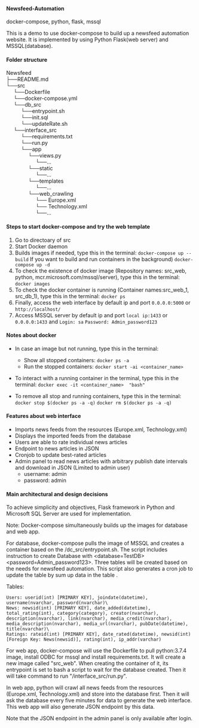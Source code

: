 #### Newsfeed-Automation
docker-compose, python, flask, mssql

This is a demo to use docker-compose to build up a newsfeed automation website. It is implemented by using Python Flask(web server) and MSSQL(database).

#### Folder structure 

Newsfeed<br/>
├──README.md<br/>
└──src<br/>
&nbsp;&nbsp;&nbsp;&nbsp;&nbsp;└──Dockerfile<br/>
&nbsp;&nbsp;&nbsp;&nbsp;&nbsp;└──docker-compose.yml<br/>
&nbsp;&nbsp;&nbsp;&nbsp;&nbsp;└──db_src<br/>
&nbsp;&nbsp;&nbsp;&nbsp;&nbsp;&nbsp;&nbsp;&nbsp;&nbsp;&nbsp;└──entrypoint.sh<br/>
&nbsp;&nbsp;&nbsp;&nbsp;&nbsp;&nbsp;&nbsp;&nbsp;&nbsp;&nbsp;└──init.sql<br/>
&nbsp;&nbsp;&nbsp;&nbsp;&nbsp;&nbsp;&nbsp;&nbsp;&nbsp;&nbsp;└──updateRate.sh<br/>
&nbsp;&nbsp;&nbsp;&nbsp;&nbsp;└──interface_src<br/>
&nbsp;&nbsp;&nbsp;&nbsp;&nbsp;&nbsp;&nbsp;&nbsp;&nbsp;&nbsp;└──requirements.txt<br/>
&nbsp;&nbsp;&nbsp;&nbsp;&nbsp;&nbsp;&nbsp;&nbsp;&nbsp;&nbsp;└──run.py<br/>
&nbsp;&nbsp;&nbsp;&nbsp;&nbsp;&nbsp;&nbsp;&nbsp;&nbsp;&nbsp;└──app<br/>
&nbsp;&nbsp;&nbsp;&nbsp;&nbsp;&nbsp;&nbsp;&nbsp;&nbsp;&nbsp;&nbsp;&nbsp;&nbsp;&nbsp;&nbsp;└──views.py<br/>
&nbsp;&nbsp;&nbsp;&nbsp;&nbsp;&nbsp;&nbsp;&nbsp;&nbsp;&nbsp;&nbsp;&nbsp;&nbsp;&nbsp;&nbsp;&nbsp;&nbsp;&nbsp;&nbsp;&nbsp;└──...<br/>
&nbsp;&nbsp;&nbsp;&nbsp;&nbsp;&nbsp;&nbsp;&nbsp;&nbsp;&nbsp;&nbsp;&nbsp;&nbsp;&nbsp;&nbsp;└──static<br/>
&nbsp;&nbsp;&nbsp;&nbsp;&nbsp;&nbsp;&nbsp;&nbsp;&nbsp;&nbsp;&nbsp;&nbsp;&nbsp;&nbsp;&nbsp;&nbsp;&nbsp;&nbsp;&nbsp;&nbsp;└──...<br/>
&nbsp;&nbsp;&nbsp;&nbsp;&nbsp;&nbsp;&nbsp;&nbsp;&nbsp;&nbsp;&nbsp;&nbsp;&nbsp;&nbsp;&nbsp;└──templates<br/>
&nbsp;&nbsp;&nbsp;&nbsp;&nbsp;&nbsp;&nbsp;&nbsp;&nbsp;&nbsp;&nbsp;&nbsp;&nbsp;&nbsp;&nbsp;&nbsp;&nbsp;&nbsp;&nbsp;&nbsp;└──...<br/>
&nbsp;&nbsp;&nbsp;&nbsp;&nbsp;&nbsp;&nbsp;&nbsp;&nbsp;&nbsp;&nbsp;&nbsp;&nbsp;&nbsp;&nbsp;└──web_crawling<br/>
&nbsp;&nbsp;&nbsp;&nbsp;&nbsp;&nbsp;&nbsp;&nbsp;&nbsp;&nbsp;&nbsp;&nbsp;&nbsp;&nbsp;&nbsp;&nbsp;&nbsp;&nbsp;&nbsp;&nbsp;└── Europe.xml<br/>
&nbsp;&nbsp;&nbsp;&nbsp;&nbsp;&nbsp;&nbsp;&nbsp;&nbsp;&nbsp;&nbsp;&nbsp;&nbsp;&nbsp;&nbsp;&nbsp;&nbsp;&nbsp;&nbsp;&nbsp;└── Technology.xml<br/>
 &nbsp;&nbsp;&nbsp;&nbsp;&nbsp;&nbsp;&nbsp;&nbsp;&nbsp;&nbsp;&nbsp;&nbsp;&nbsp;&nbsp;&nbsp;&nbsp;&nbsp;&nbsp;&nbsp;&nbsp;└──...<br/>          

#### Steps to start docker-compose and try the web template

1. Go to directoary of src
2. Start Docker daemon
3. Builds images if needed, type this in the terminal:
```docker-compose up --build```
If you want to build and run containers in the background)
```docker-compose up -d```
4. To check the existence of docker image (Repository names: src_web, python, mcr.microsoft.com/mssql/server), type this in the terminal:
```docker images```
5. To check the docker container is running (Container names:src_web_1, src_db_1), type this in the terminal:
```docker ps```
6. Finally, access the web interface by default ip and port
```0.0.0.0:5000``` or ```http://localhost/```
7. Access MSSQL server by default ip and port
    ```local ip:1433```   or  ```0.0.0.0:1433```
    and ```Login: sa```   ```Password: Admin_password123```
    

#### Notes about docker 
* In case an image but not running, type this in the terminal:
    * Show all stopped containers:
        ```docker ps -a```
    * Run the stopped containers:
    ```docker start -ai <container_name>```
         
* To interact with a running container in the terminal, type this in the terminal:
    ```docker exec -it <container_name>  "bash"```
    
* To remove all stop and running containers, type this in the terminal:
    ```docker stop $(docker ps -a -q)```
    ```docker rm $(docker ps -a -q)```
    
    
####  Features about web interface 
* Imports news feeds from the resources (Europe.xml, Technology.xml)
* Displays the imported feeds from the database
* Users are able to rate individual news articles
* Endpoint to news articles in JSON
* Cronjob to update best-rated articles
* Admin panel to read news articles with arbitrary publish date intervals and download in JSON (Limited to admin user)
    * username: admin
    * password: admin
    
    
####  Main architectural and design decisions 
To achieve simplicity and objectives, Flask framework in Python and Microsoft SQL Server are used for implementation. 

Note: Docker-compose simultaneously builds up the images for database and web app. 

For database, docker-compose pulls the image of MSSQL and creates a container based on the /dc_src/entrypoint.sh. The script includes instruction to create Database with <database=TestDB> <password=Admin_password123>. Three tables will be created based on the needs for newsfeed automation. This script also generates a cron job to update the table <News> by sum up data in the table <Ratings>.

Tables:    
```
Users: userid(int) [PRIMARY KEY], joindate(datetime), username(nvarchar, password(nvarchar)\
News: newsid(int) [PRIMARY KEY], date_added(datetime), total_rating(int), category(category), creator(nvarchar), description(nvarchar), link(nvarchar), media_credit(nvarchar), media_description(nvarchar), media_url(nvarchar), pubDate(datetime), title(nvarchar)\
Ratings: rateid(int) [PRIMARY KEY], date_rated(datetime), newsid(int) [Foreign Key: News(newsid)], rating(int), ip_addr(varchar)
```
    
For web app, docker-compose will use the Dockerfile to pull python:3.7.4 image, install ODBC for mssql and install requirements.txt. It will create a new image called "src_web". When creating the container of it, its entrypoint is set to bash a script to wait for the database created. Then it will take command to run "/interface_src/run.py". 

In web app, python will crawl all news feeds from the resources (Europe.xml, Technology.xml) and store into the database first. Then it will ask the database every five minutes for data to generate the web interface. This web app will also generate JSON endpoint by this data. 

Note that the JSON endpoint in the admin panel is only available after login.

